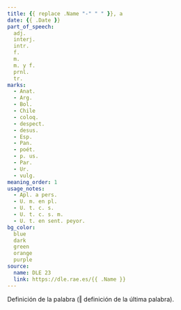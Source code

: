 ```yaml
---
title: {{ replace .Name "-" " " }}, a
date: {{ .Date }}
part_of_speech:
  adj.
  interj.
  intr.
  f.
  m.
  m. y f.
  prnl.
  tr.
marks:
  - Anat.
  - Arg.
  - Bol.
  - Chile
  - coloq.
  - despect.
  - desus.
  - Esp.
  - Pan.
  - poét.
  - p. us.
  - Par.
  - Ur.
  - vulg.
meaning_order: 1
usage_notes:
  - Apl. a pers.
  - U. m. en pl.
  - U. t. c. s.
  - U. t. c. s. m.
  - U. t. en sent. peyor.
bg_color:
  blue
  dark
  green
  orange
  purple
source:
  name: DLE 23
  link: https://dle.rae.es/{{ .Name }}
---
```


Definición de la palabra (‖ definición de la última palabra).
